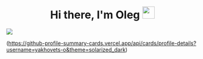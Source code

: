 
<h1 align="center">Hi there, I'm Oleg
<img src="https://github.com/blackcater/blackcater/raw/main/images/Hi.gif" height="32"/></h1>

[![](https://leetcode-stats-six.vercel.app/api?username=yakhovetso&theme=dark)](https://github.com/yakhovets-o/leetcode-stats)

(https://github-profile-summary-cards.vercel.app/api/cards/profile-details?username=yakhovets-o&theme=solarized_dark)
<!--
**yakhovets-o/yakhovets-o** is a ✨ _special_ ✨ repository because its `README.md` (this file) appears on your GitHub profile.

Here are some ideas to get you started:

- 🔭 I’m currently working on ...
- 🌱 I’m currently learning ...
- 👯 I’m looking to collaborate on ...
- 🤔 I’m looking for help with ...
- 💬 Ask me about ...
- 📫 How to reach me: ...
- 😄 Pronouns: ...
- ⚡ Fun fact: ...
-->
